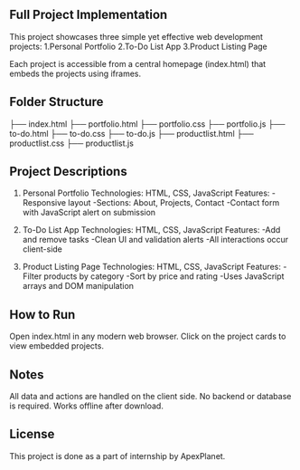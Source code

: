 ## Full Project Implementation 
This project showcases three simple yet effective web development projects:
1.Personal Portfolio
2.To-Do List App
3.Product Listing Page

Each project is accessible from a central homepage (index.html) that embeds the projects using iframes.

## Folder Structure
├── index.html
├── portfolio.html
├── portfolio.css
├── portfolio.js
├── to-do.html
├── to-do.css
├── to-do.js
├── productlist.html
├── productlist.css
├── productlist.js


## Project Descriptions
1. Personal Portfolio
Technologies: HTML, CSS, JavaScript
Features:
-Responsive layout
-Sections: About, Projects, Contact
-Contact form with JavaScript alert on submission

2. To-Do List App
Technologies: HTML, CSS, JavaScript
Features:
-Add and remove tasks
-Clean UI and validation alerts
-All interactions occur client-side

3. Product Listing Page
Technologies: HTML, CSS, JavaScript
Features:
-Filter products by category
-Sort by price and rating
-Uses JavaScript arrays and DOM manipulation


## How to Run
Open index.html in any modern web browser.
Click on the project cards to view embedded projects.


## Notes
All data and actions are handled on the client side.
No backend or database is required.
Works offline after download.

## License
This project is done as a part of internship by ApexPlanet.
